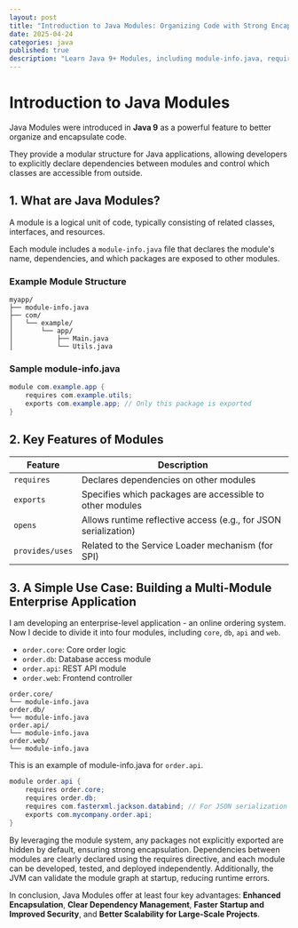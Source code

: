 ```yaml
---
layout: post
title: "Introduction to Java Modules: Organizing Code with Strong Encapsulation"
date: 2025-04-24
categories: java
published: true
description: "Learn Java 9+ Modules, including module-info.java, requires, exports, and opens. See real-world use cases for building scalable, modular Java applications."
---
```


# Introduction to Java Modules

Java Modules were introduced in **Java 9** as a powerful feature to better organize and encapsulate code.

They provide a modular structure for Java applications, allowing developers to explicitly declare dependencies between modules and control which classes are accessible from outside.

## 1. What are Java Modules?
A module is a logical unit of code, typically consisting of related classes, interfaces, and resources. 

Each module includes a `module-info.java` file that declares the module's name, dependencies, and which packages are exposed to other modules.

### Example Module Structure
```
myapp/
├── module-info.java
├── com/
│   └── example/
│       └── app/
│           ├── Main.java
│           └── Utils.java
```

### Sample module-info.java
```java
module com.example.app {
    requires com.example.utils;
    exports com.example.app; // Only this package is exported
}
```

## 2. Key Features of Modules

| Feature           | Description                                                        |
|------------------|--------------------------------------------------------------------|
| `requires`       | Declares dependencies on other modules                             |
| `exports`        | Specifies which packages are accessible to other modules           |
| `opens`          | Allows runtime reflective access (e.g., for JSON serialization)    |
| `provides/uses`  | Related to the Service Loader mechanism (for SPI)                  |

## 3. A Simple Use Case: Building a Multi-Module Enterprise Application

I am developing an enterprise-level application - an online ordering system. Now I decide to divide it into four modules, including `core`, `db`, `api` and `web`.
- `order.core`: Core order logic
- `order.db`: Database access module
- `order.api`: REST API module
- `order.web`: Frontend controller

```
order.core/
└── module-info.java
order.db/
└── module-info.java
order.api/
└── module-info.java
order.web/
└── module-info.java
```
This is an example of module-info.java for `order.api`.
```java
module order.api {
    requires order.core;
    requires order.db;
    requires com.fasterxml.jackson.databind; // For JSON serialization
    exports com.mycompany.order.api;
}
```

By leveraging the module system, any packages not explicitly exported are hidden by default, ensuring strong encapsulation. Dependencies between modules are clearly declared using the requires directive, and each module can be developed, tested, and deployed independently. Additionally, the JVM can validate the module graph at startup, reducing runtime errors.

In conclusion, Java Modules offer at least four key advantages: **Enhanced Encapsulation**, **Clear Dependency Management**, **Faster Startup and Improved Security**, and **Better Scalability for Large-Scale Projects**.
